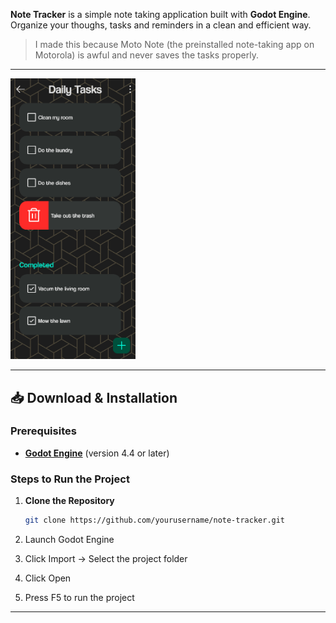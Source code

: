 **Note Tracker** is a simple note taking application built with **Godot Engine**. Organize your thoughs, tasks and reminders in a clean and efficient way.  

> I made this because Moto Note (the preinstalled note-taking app on Motorola) is awful and never saves the tasks properly.

---

<img src="readme\banner.png" alt="Note Tracker Banner" width="200"/>

--- 

## 📥 Download & Installation  

### Prerequisites  
- [**Godot Engine**](https://godotengine.org/download) (version 4.4 or later)  

### Steps to Run the Project  
1. **Clone the Repository**  
   ```sh
   git clone https://github.com/yourusername/note-tracker.git

2. Launch Godot Engine

3. Click Import → Select the project folder

4. Click Open

5. Press F5 to run the project

--- 
